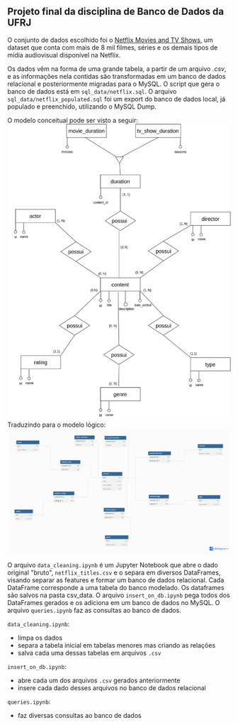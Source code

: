 ## Projeto final da disciplina de Banco de Dados da UFRJ

O conjunto de dados escolhido foi o [Netflix Movies and TV Shows](https://www.kaggle.com/datasets/shivamb/netflix-shows), um dataset que conta com mais de 8 mil filmes, séries e os demais tipos de mídia audiovisual disponível na Netflix.

Os dados vêm na forma de uma grande tabela, a partir de um arquivo *.csv*, e as informações nela contidas são transformadas em um banco de dados relacional e posteriormente migradas para o MySQL. 
O script que gera o banco de dados está em `sql_data/netflix.sql`.
O arquivo `sql_data/netflix_populated.sql` foi um export do banco de dados local, já populado e preenchido, utilizando o MySQL Dump.

O modelo conceitual pode ser visto a seguir:
![alt text](img/modelo_conceitual.png)
 Traduzindo para o modelo lógico:
 ![alt text](img/modelo_logico.png)

O arquivo `data_cleaning.ipynb` é um Jupyter Notebook que abre o dado original "bruto", `netflix_titles.csv` e o separa em diversos DataFrames, visando separar as features e formar um banco de dados relacional. Cada DataFrame corresponde a uma tabela do banco modelado.
Os dataframes são salvos na pasta csv_data.
O arquivo `insert_on_db.ipynb` pega todos dos DataFrames gerados e os adiciona em um banco de dados no MySQL.
O arquivo `queries.ipynb` faz as consultas ao banco de dados.

`data_cleaning.ipynb`:
- limpa os dados
- separa a tabela inicial em tabelas menores mas criando as relações
- salva cada uma dessas tabelas em arquivos `.csv`

`insert_on_db.ipynb`:
- abre cada um dos arquivos `.csv` gerados anteriormente
- insere cada dado desses arquivos no banco de dados relacional

`queries.ipynb`:
- faz diversas consultas ao banco de dados
